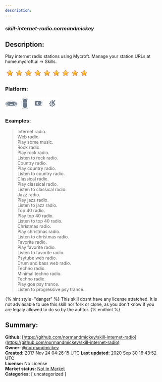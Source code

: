 ```yaml
---
description: 
---
```


### _skill-internet-radio.normandmickey_  
## Description:  
Play internet radio stations using Mycroft.
Manage your station URLs at home.mycroft.ai -> Skills.  
  
![](../.gitbook/assets/star.png)![](../.gitbook/assets/star.png)![](../.gitbook/assets/star.png)![](../.gitbook/assets/star.png)![](../.gitbook/assets/star.png)![](../.gitbook/assets/star.png)![](../.gitbook/assets/star.png)![](../.gitbook/assets/star.png)![](../.gitbook/assets/star.png)  
  
### Platform:  
 ![Mark I](../.gitbook/assets/mark-1-icon.png)  ![Mark II](../.gitbook/assets/mark-2-icon.png)  ![Picroft](../.gitbook/assets/picroft-icon.png)  ![plasmoid](../.gitbook/assets/kde.png)   
### Examples:  
> Internet radio.  
> Web radio.  
> Play some music.  
> Rock radio.  
> Play rock radio.  
> Listen to rock radio.  
> Country radio.  
> Play country radio.  
> Listen to country radio.  
> Classical radio.  
> Play classical radio.  
> Listen to classical radio.  
> Jazz radio.  
> Play jazz radio.  
> Listen to jazz radio.  
> Top 40 radio.  
> Play top 40 radio.  
> Listen to top 40 radio.  
> Christmas radio.  
> Play christmas radio.  
> Listen to christmas radio.  
> Favorite radio.  
> Play favorite radio.  
> Listen to favorite radio.  
> Psytube web radio.  
> Drum and bass web radio.  
> Techno radio.  
> Minimal techno radio.  
> Techno radio.  
> Play goa psy trance.  
> Listen to progressive psy trance.  
  
{% hint style="danger" %}
This skill dosnt have any license attatched. It is not adviasable to use this skill nor fork or clone, as you don't know if you are legaly allowed to do so by the auhtor.
{% endhint %}
  
## Summary:  
**Github:** [https://github.com/normandmickey/skill-internet-radio](https://github.com/normandmickey/skill-internet-radio)  
**Owner:** [@normandmickey](https://github.com/normandmickey)  
**Created:** 2017 Nov 24 04:26:15 UTC  **Last updated:** 2020 Sep 30 16:43:52 UTC  
**License:** No License  
**Market status:** [Not in Market](https://market.mycroft.ai/skill/)  
**Categories:** [ uncategorized ]   
